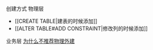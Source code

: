 创建方式
物理层
- [[CREATE TABLE|建表的时候添加]]
- [[ALTER TABLE#ADD CONSTRAINT|修改列的时候添加]]

业务层
[为什么不推荐物理外建](https://www.cnblogs.com/rjzheng/p/9907304.html)